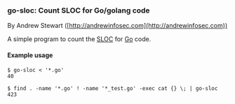 
### go-sloc: Count SLOC for Go/golang code

By Andrew Stewart ([http://andrewinfosec.com](http://andrewinfosec.com))

A simple program to count the
[SLOC](https://en.wikipedia.org/wiki/Source_lines_of_code) for
[Go](http://golang.org) code.

#### Example usage

    $ go-sloc < '*.go'
    40

    $ find . -name '*.go' ! -name '*_test.go' -exec cat {} \; | go-sloc
    423


